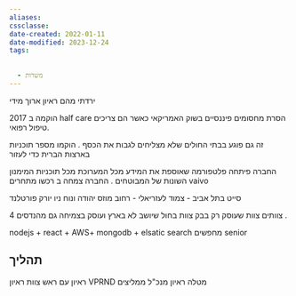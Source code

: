 ```yaml
---
aliases: 
cssclasse: 
date-created: 2022-01-11
date-modified: 2023-12-24
tags:
  
  
  - משרות
---
```


ירדתי מהם ראיון ארוך מידי

הוקמה ב 2017 half care
הסרת מחסומים פיננסיים בשוק האמריקאי כאשר הם צריכים טיפול רפואי.

זה גם פוגע בבתי החולים שלא מצליחים לגבות את הכסף .
הוקמו מספר תוכניות בארצות הברית כדי לעזור

החברה פיתחה פלטפורמה שאוספת את המידע מכל המערוכת מכל תוכניות המימנון השונות של המבוטחים .
החברה צמחה ב
רכשו מתחרים vaivo

סייט בתל אביב - צמוד לעזריאלי - רחוב מוזס יהודה ונוח
ניו יורק
פורטלנד

4 צוותים
צוות שעוסק רק בבק
צוות בחול שיושב לא בארץ ועוסק בצמיחה גם מהנדסים .

nodejs + react + AWS+ mongodb + elsatic search
מחפשים senior  

תהליך
---------
ראיון עם ראש צוות
ראיון VPRND
מטלה
ראיון מנכ"ל
ממליצים
